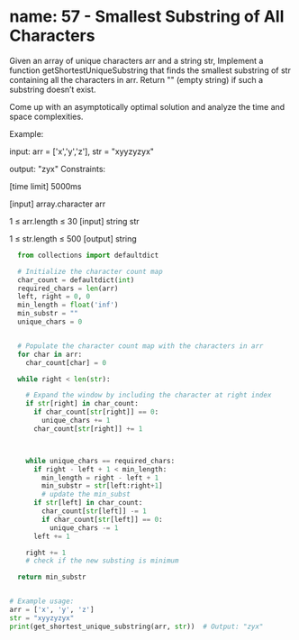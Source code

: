 # name: 57 - Smallest Substring of All Characters

Given an array of unique characters arr and a string str, Implement a function getShortestUniqueSubstring that finds the smallest substring of str containing all the characters in arr. Return "" (empty string) if such a substring doesn’t exist.

Come up with an asymptotically optimal solution and analyze the time and space complexities.

Example:

input: arr = ['x','y','z'], str = "xyyzyzyx"

output: "zyx"
Constraints:

[time limit] 5000ms

[input] array.character arr

1 ≤ arr.length ≤ 30
[input] string str

1 ≤ str.length ≤ 500
[output] string

```python
  from collections import defaultdict

  # Initialize the character count map
  char_count = defaultdict(int)
  required_chars = len(arr)
  left, right = 0, 0
  min_length = float('inf')
  min_substr = ""
  unique_chars = 0


  # Populate the character count map with the characters in arr
  for char in arr:
    char_count[char] = 0

  while right < len(str):

    # Expand the window by including the character at right index
    if str[right] in char_count:
      if char_count[str[right]] == 0:
        unique_chars += 1
      char_count[str[right]] += 1



    while unique_chars == required_chars:
      if right - left + 1 < min_length:
        min_length = right - left + 1
        min_substr = str[left:right+1]
        # update the min_subst
      if str[left] in char_count:
        char_count[str[left]] -= 1
        if char_count[str[left]] == 0:
          unique_chars -= 1
      left += 1

    right += 1
    # check if the new substing is minimum

  return min_substr


# Example usage:
arr = ['x', 'y', 'z']
str = "xyyzyzyx"
print(get_shortest_unique_substring(arr, str))  # Output: "zyx"
```
